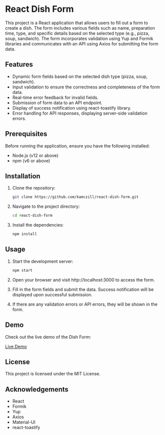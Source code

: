 # React Dish Form

This project is a React application that allows users to fill out a form to create a dish. The form includes various fields such as name, preparation time, type, and specific details based on the selected type (e.g., pizza, soup, sandwich). The form incorporates validation using Yup and Formik libraries and communicates with an API using Axios for submitting the form data.

## Features

- Dynamic form fields based on the selected dish type (pizza, soup, sandwich).
- Input validation to ensure the correctness and completeness of the form data.
- Real-time error feedback for invalid fields.
- Submission of form data to an API endpoint.
- Display of success notification using react-toastify library.
- Error handling for API responses, displaying server-side validation errors.

## Prerequisites

Before running the application, ensure you have the following installed:

- Node.js (v12 or above)
- npm (v6 or above)

## Installation

1. Clone the repository:

   ```bash
   git clone https://github.com/kamczill/react-dish-form.git

2. Navigate to the project directory:

    ```bash
    cd react-dish-form

3. Install the dependencies:

    ```bash
    npm install

## Usage

1. Start the development server:

    ```bash
    npm start

2. Open your browser and visit http://localhost:3000 to access the form.

3. Fill in the form fields and submit the data. Success notification will be displayed upon successful submission.

4. If there are any validation errors or API errors, they will be shown in the form.

## Demo

Check out the live demo of the Dish Form:

[Live Demo](https://dazzling-taffy-fc4c48.netlify.app/)

## License
This project is licensed under the MIT License.

## Acknowledgements
- React
- Formik
- Yup
- Axios
- Material-UI
- react-toastify